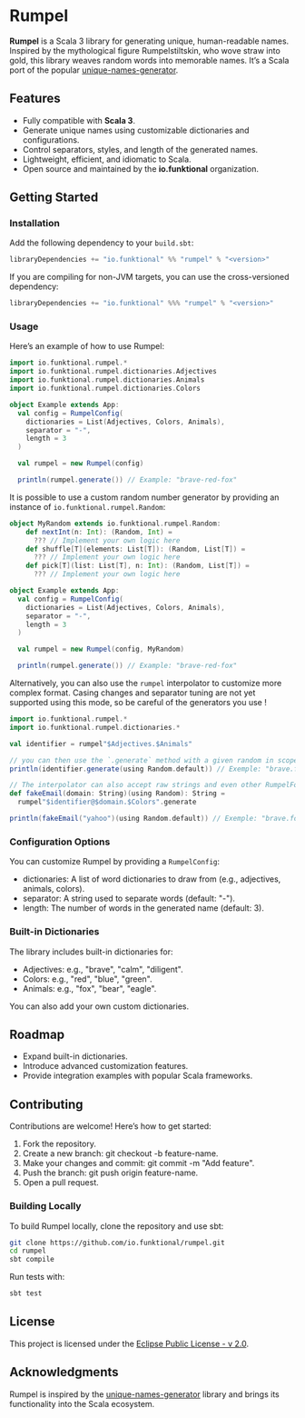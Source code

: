 # Rumpel

**Rumpel** is a Scala 3 library for generating unique, human-readable names. Inspired by the mythological figure Rumpelstiltskin, who wove straw into gold, this library weaves random words into memorable names. It’s a Scala port of the popular [unique-names-generator](https://github.com/andreasonny83/unique-names-generator).

## Features

- Fully compatible with **Scala 3**.
- Generate unique names using customizable dictionaries and configurations.
- Control separators, styles, and length of the generated names.
- Lightweight, efficient, and idiomatic to Scala.
- Open source and maintained by the **io.funktional** organization.

## Getting Started

### Installation

Add the following dependency to your `build.sbt`:

```scala
libraryDependencies += "io.funktional" %% "rumpel" % "<version>"
```
If you are compiling for non-JVM targets, you can use the cross-versioned dependency:

```scala
libraryDependencies += "io.funktional" %%% "rumpel" % "<version>"
```

### Usage
Here’s an example of how to use Rumpel:

```scala
import io.funktional.rumpel.*
import io.funktional.rumpel.dictionaries.Adjectives
import io.funktional.rumpel.dictionaries.Animals
import io.funktional.rumpel.dictionaries.Colors

object Example extends App:
  val config = RumpelConfig(
    dictionaries = List(Adjectives, Colors, Animals),
    separator = "-",
    length = 3
  )

  val rumpel = new Rumpel(config)

  println(rumpel.generate()) // Example: "brave-red-fox"
```

It is possible to use a custom random number generator by providing an instance of `io.funktional.rumpel.Random`:

```scala
object MyRandom extends io.funktional.rumpel.Random:
    def nextInt(n: Int): (Random, Int) =
      ??? // Implement your own logic here
    def shuffle[T](elements: List[T]): (Random, List[T]) =
      ??? // Implement your own logic here
    def pick[T](list: List[T], n: Int): (Random, List[T]) =
      ??? // Implement your own logic here

object Example extends App:
  val config = RumpelConfig(
    dictionaries = List(Adjectives, Colors, Animals),
    separator = "-",
    length = 3
  )

  val rumpel = new Rumpel(config, MyRandom)

  println(rumpel.generate()) // Example: "brave-red-fox"
```

Alternatively, you can also use the `rumpel` interpolator to customize more complex format.
Casing changes and separator tuning are not yet supported using this mode, so be careful of the generators you use !

```scala
import io.funktional.rumpel.*
import io.funktional.rumpel.dictionaries.*

val identifier = rumpel"$Adjectives.$Animals"

// you can then use the `.generate` method with a given random in scope
println(identifier.generate(using Random.default)) // Exemple: "brave.fox"

// The interpolator can also accept raw strings and even other RumpelFormat objects !
def fakeEmail(domain: String)(using Random): String =
  rumpel"$identifier@$domain.$Colors".generate

println(fakeEmail("yahoo")(using Random.default)) // Exemple: "brave.fox@yahoo.blue"
```

### Configuration Options
You can customize Rumpel by providing a `RumpelConfig`:

- dictionaries: A list of word dictionaries to draw from (e.g., adjectives, animals, colors).
- separator: A string used to separate words (default: "-").
- length: The number of words in the generated name (default: 3).

### Built-in Dictionaries

The library includes built-in dictionaries for:

- Adjectives: e.g., "brave", "calm", "diligent".
- Colors: e.g., "red", "blue", "green".
- Animals: e.g., "fox", "bear", "eagle".

You can also add your own custom dictionaries.

## Roadmap
- Expand built-in dictionaries.
- Introduce advanced customization features.
- Provide integration examples with popular Scala frameworks.

## Contributing
Contributions are welcome! Here’s how to get started:

1. Fork the repository.
2. Create a new branch: git checkout -b feature-name.
3. Make your changes and commit: git commit -m "Add feature".
4. Push the branch: git push origin feature-name.
5. Open a pull request.

### Building Locally
To build Rumpel locally, clone the repository and use sbt:

```bash
git clone https://github.com/io.funktional/rumpel.git
cd rumpel
sbt compile
```

Run tests with:

```bash
sbt test
```

## License
This project is licensed under the [Eclipse Public License - v 2.0](https://www.eclipse.org/legal/epl-2.0/).

## Acknowledgments

Rumpel is inspired by the [unique-names-generator](https://github.com/andreasonny83/unique-names-generator) library and brings its functionality into the Scala ecosystem.